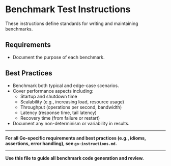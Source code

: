 # Benchmark Test Instructions

These instructions define standards for writing and maintaining benchmarks.

## Requirements
- Document the purpose of each benchmark.

## Best Practices
- Benchmark both typical and edge-case scenarios.
- Cover performance aspects including:
  - Startup and shutdown time
  - Scalability (e.g., increasing load, resource usage)
  - Throughput (operations per second, bandwidth)
  - Latency (response time, tail latency)
  - Recovery time (from failure or restart)
- Document any non-determinism or variability in results.

---

**For all Go-specific requirements and best practices (e.g., idioms, assertions, error handling), see `go-instructions.md`.**

---

**Use this file to guide all benchmark code generation and review.**
